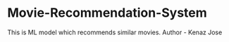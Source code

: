 # Movie-Recommendation-System
This is ML model which recommends similar movies.
Author - Kenaz Jose
